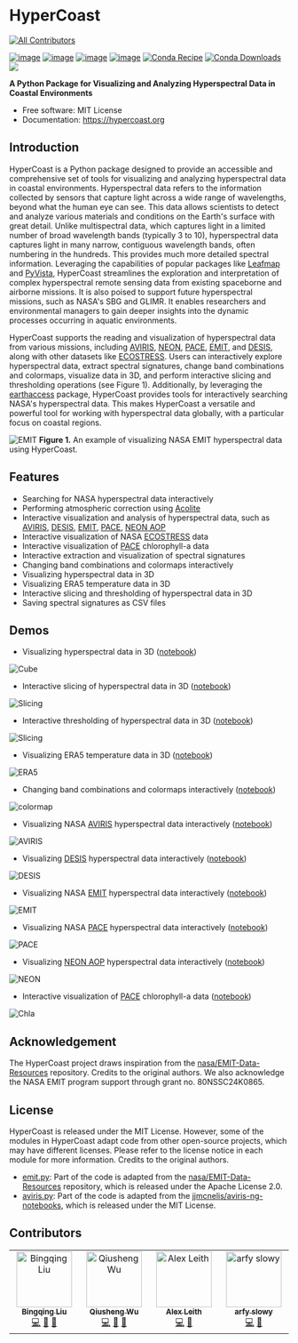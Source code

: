# HyperCoast
<!-- ALL-CONTRIBUTORS-BADGE:START - Do not remove or modify this section -->
[![All Contributors](https://img.shields.io/badge/all_contributors-4-orange.svg?style=flat-square)](#contributors-)
<!-- ALL-CONTRIBUTORS-BADGE:END -->

[![image](https://colab.research.google.com/assets/colab-badge.svg)](https://colab.research.google.com/github/opengeos/HyperCoast/blob/main)
[![image](https://img.shields.io/pypi/v/HyperCoast.svg)](https://pypi.python.org/pypi/HyperCoast)
[![image](https://static.pepy.tech/badge/hypercoast)](https://pepy.tech/project/hypercoast)
[![image](https://img.shields.io/conda/vn/conda-forge/hypercoast.svg)](https://anaconda.org/conda-forge/hypercoast)
[![Conda Recipe](https://img.shields.io/badge/recipe-hypercoast-green.svg)](https://github.com/conda-forge/hypercoast-feedstock)
[![Conda Downloads](https://img.shields.io/conda/dn/conda-forge/hypercoast.svg)](https://anaconda.org/conda-forge/hypercoast)
![](https://assets.gishub.org/images/hypercoast_logo_600.png)

**A Python Package for Visualizing and Analyzing Hyperspectral Data in Coastal Environments**

-   Free software: MIT License
-   Documentation: <https://hypercoast.org>

## Introduction

HyperCoast is a Python package designed to provide an accessible and comprehensive set of tools for visualizing and analyzing hyperspectral data in coastal environments. Hyperspectral data refers to the information collected by sensors that capture light across a wide range of wavelengths, beyond what the human eye can see. This data allows scientists to detect and analyze various materials and conditions on the Earth's surface with great detail. Unlike multispectral data, which captures light in a limited number of broad wavelength bands (typically 3 to 10), hyperspectral data captures light in many narrow, contiguous wavelength bands, often numbering in the hundreds. This provides much more detailed spectral information. Leveraging the capabilities of popular packages like [Leafmap](https://leafmap.org) and [PyVista](https://pyvista.org), HyperCoast streamlines the exploration and interpretation of complex hyperspectral remote sensing data from existing spaceborne and airborne missions. It is also poised to support future hyperspectral missions, such as NASA's SBG and GLIMR. It enables researchers and environmental managers to gain deeper insights into the dynamic processes occurring in aquatic environments.

HyperCoast supports the reading and visualization of hyperspectral data from various missions, including [AVIRIS](https://aviris.jpl.nasa.gov), [NEON](https://data.neonscience.org/data-products/DP3.30006.001), [PACE](https://pace.gsfc.nasa.gov), [EMIT](https://earth.jpl.nasa.gov/emit), and [DESIS](https://www.earthdata.nasa.gov/s3fs-public/imported/DESIS_TCloud_Mar0421.pdf), along with other datasets like [ECOSTRESS](https://ecostress.jpl.nasa.gov). Users can interactively explore hyperspectral data, extract spectral signatures, change band combinations and colormaps, visualize data in 3D, and perform interactive slicing and thresholding operations (see Figure 1). Additionally, by leveraging the [earthaccess](https://github.com/nsidc/earthaccess) package, HyperCoast provides tools for interactively searching NASA's hyperspectral data. This makes HyperCoast a versatile and powerful tool for working with hyperspectral data globally, with a particular focus on coastal regions.

![EMIT](https://assets.gishub.org/images/EMIT-demo.png)
**Figure 1.** An example of visualizing NASA EMIT hyperspectral data using HyperCoast.

## Features

-   Searching for NASA hyperspectral data interactively
-   Performing atmospheric correction using [Acolite](https://github.com/acolite/acolite)
-   Interactive visualization and analysis of hyperspectral data, such as [AVIRIS](https://aviris.jpl.nasa.gov), [DESIS](https://www.earthdata.nasa.gov/s3fs-public/imported/DESIS_TCloud_Mar0421.pdf), [EMIT](https://earth.jpl.nasa.gov/emit), [PACE](https://pace.gsfc.nasa.gov), [NEON AOP](https://data.neonscience.org/data-products/DP3.30006.001)
-   Interactive visualization of NASA [ECOSTRESS](https://ecostress.jpl.nasa.gov) data
-   Interactive visualization of [PACE](https://pace.gsfc.nasa.gov) chlorophyll-a data
-   Interactive extraction and visualization of spectral signatures
-   Changing band combinations and colormaps interactively
-   Visualizing hyperspectral data in 3D
-   Visualizing ERA5 temperature data in 3D
-   Interactive slicing and thresholding of hyperspectral data in 3D
-   Saving spectral signatures as CSV files

## Demos

-   Visualizing hyperspectral data in 3D ([notebook](https://hypercoast.org/examples/image_cube))

![Cube](https://i.imgur.com/NNId1Zz.gif)

-   Interactive slicing of hyperspectral data in 3D ([notebook](https://hypercoast.org/examples/image_slicing))

![Slicing](https://i.imgur.com/msK1liO.gif)

-   Interactive thresholding of hyperspectral data in 3D ([notebook](https://hypercoast.org/examples/image_slicing))

![Slicing](https://i.imgur.com/TPd20Tn.gif)

-   Visualizing ERA5 temperature data in 3D ([notebook](https://hypercoast.org/examples/temperature))

![ERA5](https://i.imgur.com/qaKkmKX.gif)

-   Changing band combinations and colormaps interactively ([notebook](https://hypercoast.org/examples/neon))

![colormap](https://i.imgur.com/jYItN4D.gif)

-   Visualizing NASA [AVIRIS](https://aviris.jpl.nasa.gov) hyperspectral data interactively ([notebook](https://hypercoast.org/examples/aviris))

![AVIRIS](https://i.imgur.com/RdegGqx.gif)

-   Visualizing [DESIS](https://www.earthdata.nasa.gov/s3fs-public/imported/DESIS_TCloud_Mar0421.pdf) hyperspectral data interactively ([notebook](https://hypercoast.org/examples/desis))

![DESIS](https://i.imgur.com/PkwOPN5.gif)

-   Visualizing NASA [EMIT](https://earth.jpl.nasa.gov/emit) hyperspectral data interactively ([notebook](https://hypercoast.org/examples/emit))

![EMIT](https://i.imgur.com/zeyABMq.gif)

-   Visualizing NASA [PACE](https://pace.gsfc.nasa.gov) hyperspectral data interactively ([notebook](https://hypercoast.org/examples/pace))

![PACE](https://i.imgur.com/HBMjW6o.gif)

-   Visualizing [NEON AOP](https://data.neonscience.org/data-products/DP3.30006.001) hyperspectral data interactively ([notebook](https://hypercoast.org/examples/neon))

![NEON](https://i.imgur.com/CNP8E3y.gif)

-   Interactive visualization of [PACE](https://pace.gsfc.nasa.gov) chlorophyll-a data ([notebook](https://hypercoast.org/examples/chlorophyll_a))

![Chla](https://i.imgur.com/6hP6OFD.png)

## Acknowledgement

The HyperCoast project draws inspiration from the [nasa/EMIT-Data-Resources](https://github.com/nasa/EMIT-Data-Resources) repository. Credits to the original authors. We also acknowledge the NASA EMIT program support through grant no. 80NSSC24K0865.

## License

HyperCoast is released under the MIT License. However, some of the modules in HyperCoast adapt code from other open-source projects, which may have different licenses. Please refer to the license notice in each module for more information. Credits to the original authors.

-   [emit.py](https://github.com/opengeos/HyperCoast/blob/main/hypercoast/emit.py): Part of the code is adapted from the [nasa/EMIT-Data-Resources](https://github.com/nasa/EMIT-Data-Resources) repository, which is released under the Apache License 2.0.
-   [aviris.py](https://github.com/opengeos/HyperCoast/blob/main/hypercoast/aviris.py): Part of the code is adapted from the [jjmcnelis/aviris-ng-notebooks](https://github.com/jjmcnelis/aviris-ng-notebooks), which is released under the MIT License.

## Contributors

<!-- ALL-CONTRIBUTORS-LIST:START - Do not remove or modify this section -->
<!-- prettier-ignore-start -->
<!-- markdownlint-disable -->
<table>
  <tbody>
    <tr>
      <td align="center" valign="top" width="14.28%"><a href="https://github.com/bingqing-liu"><img src="https://avatars.githubusercontent.com/u/123585527?v=4?s=100" width="100px;" alt="Bingqing Liu"/><br /><sub><b>Bingqing Liu</b></sub></a><br /><a href="https://github.com/opengeos/HyperCoast/commits?author=bingqing-liu" title="Code">💻</a> <a href="#design-bingqing-liu" title="Design">🎨</a> <a href="#ideas-bingqing-liu" title="Ideas, Planning, & Feedback">🤔</a></td>
      <td align="center" valign="top" width="14.28%"><a href="https://gishub.org"><img src="https://avatars.githubusercontent.com/u/5016453?v=4?s=100" width="100px;" alt="Qiusheng Wu"/><br /><sub><b>Qiusheng Wu</b></sub></a><br /><a href="https://github.com/opengeos/HyperCoast/commits?author=giswqs" title="Code">💻</a> <a href="#design-giswqs" title="Design">🎨</a> <a href="#maintenance-giswqs" title="Maintenance">🚧</a></td>
      <td align="center" valign="top" width="14.28%"><a href="https://auspatious.com"><img src="https://avatars.githubusercontent.com/u/3445853?v=4?s=100" width="100px;" alt="Alex Leith"/><br /><sub><b>Alex Leith</b></sub></a><br /><a href="https://github.com/opengeos/HyperCoast/commits?author=alexgleith" title="Code">💻</a> <a href="https://github.com/opengeos/HyperCoast/pulls?q=is%3Apr+reviewed-by%3Aalexgleith" title="Reviewed Pull Requests">👀</a></td>
      <td align="center" valign="top" width="14.28%"><a href="https://slowy-portofolio-website.vercel.app/"><img src="https://avatars.githubusercontent.com/u/40540262?v=4?s=100" width="100px;" alt="arfy slowy"/><br /><sub><b>arfy slowy</b></sub></a><br /><a href="https://github.com/opengeos/HyperCoast/commits?author=slowy07" title="Code">💻</a> <a href="#maintenance-slowy07" title="Maintenance">🚧</a></td>
    </tr>
  </tbody>
</table>

<!-- markdownlint-restore -->
<!-- prettier-ignore-end -->

<!-- ALL-CONTRIBUTORS-LIST:END -->
<!-- prettier-ignore-start -->
<!-- markdownlint-disable -->

<!-- markdownlint-restore -->
<!-- prettier-ignore-end -->

<!-- ALL-CONTRIBUTORS-LIST:END -->
